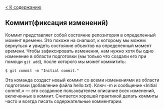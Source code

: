 [< К содержанию](./README.md)
## Коммит(фиксация изменений)

Коммит представляет собой состояние репозитория в определенный момент времени. Это похоже на снапшот, к которому мы можем вернуться и увидеть состояние объектов на определенный момент времени.
Чтобы зафиксировать изменения, нам нужно хотя бы одно изменение в области подготовки (мы только что создали его при помощи `git add`), после которого мы может коммитить:

```bash=
$ git commit -m "Initial commit."
```

Эта команда создаст новый коммит со всеми изменениями из области подготовки (добавление файла hello.txt). Ключ -m и сообщение «Initial commit.» — это созданное пользователем описание всех изменений, включенных в коммит. Считается хорошей практикой делать коммиты часто и всегда писать содержательные комментарии.